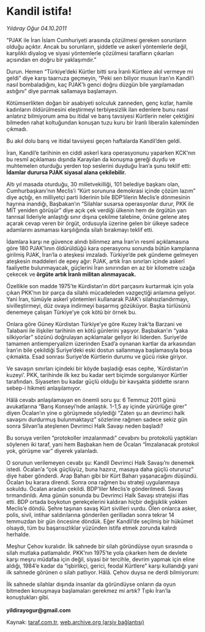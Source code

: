 # Kandil istifa!

*Yıldıray Oğur 04.10.2011*

<div class="yazi"><p>"PJAK ile İran İslam Cumhuriyeti arasında çözülmesi gereken sorunların olduğu açıktır. Ancak bu sorunların, şiddetle ve askerî yöntemlerle değil, karşılıklı diyalog ve siyasi yöntemlerle çözülmesi tarafların çıkarları açısından en doğru bir yaklaşımdır.”</p>
<p>Durun. Hemen “Türkiye’deki Kürtler bitti sıra İranlı Kürtlere akıl vermeye mi geldi” diye karşı taarruza geçmeyin, “Peki sen biliyor musun İran’ın Kandil’i nasıl bombaladığını, kaç PJAK’lı genci doğru düzgün bile yargılamadan astığını” diye parmak sallamaya başlamayın.</p>
<p>Kötümserlikten doğan bir asabiyeti solculuk zanneden, genç kızlar, hamile kadınların öldürülmesini eleştirmeyi terbiyesizlik ilan edenlere bunu nasıl anlatırız bilmiyorum ama bu itidal ve barış tavsiyesi Kürtlerin neler çektiğini bilmeden rahat koltuğundan konuşan tuzu kuru bir İranlı liberalin kaleminden çıkmadı.</p>
<p>Bu akıl dolu barış ve itidal tavsiyesi geçen haftalarda Kandil’den geldi.</p>
<p>İran, Kandil’e tarihinin en ciddi askerî kara operasyonunu yaparken KCK’nın bu resmî açıklaması dışında Karayılan da konuşma gereği duydu ve muhtemelen oturduğu yerden top seslerini duyduğu İran’a şunu teklif etti: <strong>İdamlar durursa PJAK siyasal alana çekilebilir.</strong></p>
<p>Altı yıl masada oturduğu, 30 milletvekilliği, 101 belediye başkanı olan, Cumhurbaşkanı’nın Meclis’i “Kürt sorununa demokrasi içinde çözüm lazım” diye açtığı, en milliyetçi parti liderinin bile BDP’lilerin Meclis’e dönmesinin hayrına inandığı, Başbakan’ın “Silahlar susarsa operasyonlar durur, PKK ile MİT yeniden görüşür” diye açık çek verdiği ülkenin hem de örgütün yarı tanrısal lideriyle anlaştığı sınır dışına çekilme talebine, önüne gelene ateş açarak cevap veren bir örgüt, ordusuyla üzerine gelen bir ülkeye sadece adamlarını asmaması karşılığında silah bırakmayı teklif etti.</p>
<p>İdamlara karşı ne güvence alındı bilinmez ama İran’ın resmî açıklamasına göre 180 PJAK’lının öldürüldüğü kara operasyonu sonunda bütün kamplarına girilmiş PJAK, İran’la o ateşkesi imzaladı. Türkiye’de pek gündeme gelmeyen ateşkesin maddeleri de epey ağır: PJAK, artık İran sınırları içinde askerî faaliyette bulunmayacak, güçlerini İran sınırından en az bir kilometre uzağa çekecek ve<strong> örgüte artık İranlı militan alınmayacak.</strong></p>
<p>Özellikle son madde 1975’te Kürdistan’ın dört parçasını kurtarmak için yola çıkan PKK’nın bir parça da silahlı mücadeleden vazgeçtiği anlamına geliyor. Yani İran, tümüyle askerî yöntemleri kullanarak PJAK’ı silahsızlandırmayı, sivilleştirmeyi, düz ovaya indirmeyi başarmış gözüküyor. Başka türlüsünü denemeye çalışan Türkiye’ye çok kötü bir örnek bu.</p>
<p>Onlara göre Güney Kürdistan Türkiye’ye göre Kuzey Irak’ta Barzani ve Talabani ile ilişkiler tarihinin en kötü günlerini yaşıyor. Başbakan’ın “yaka silkiyorlar” sözünü doğrulayan açıklamalar geliyor iki liderden. Suriye’de tamamen antiemperyalizm üzerinden Esad’a oynanan kartlar da arkasından İran’ın bile çekildiği Suriye’deki eski dostun sallanmaya başlamasıyla boşa çıkmakta. Esad sonrası Suriye’de Kürtlerin durumu ve gücü riske giriyor.</p>
<p>Ve savaşın sınırları içindeki bir köyde başladığı esas cephe, ‘Kürdistan’ın kuzeyi’. PKK, tarihinde ilk kez bu kadar sert biçimde sorgulanıyor Kürtler tarafından. Siyaseten bu kadar güçlü olduğu bir kavşakta şiddette ısrarın sebep-i hikmeti anlaşılamıyor.</p>
<p>Hâlâ cevabı anlaşılamayan en önemli soru şu: 6 Temmuz 2011 günü avukatlarına “Barış Konseyi’nde anlaştık. 1-1,5 ay içinde yürürlüğe girer” diyen Öcalan’ın yine o görüşmede söylediği “Zaten şu an devrimci halk savaşını durdurmuş bulunmaktayız” sözlerine rağmen sadece sekiz gün sonra Silvan’la ateşlenen Devrimci Halk Savaşı neden başladı?</p>
<p>Bu soruya verilen “protokoller imzalanmadı” cevabını bu protokolü yaptıkları söylenen iki taraf, yani hem Başbakan hem de Öcalan “İmzalanacak protokol yok, görüşme var” diyerek yalanladı.</p>
<p>O sorunun verilemeyen cevabı şu: Kandil Devrimci Halk Savaşı’nı denemek istedi. Öcalan’a “çok güçlüyüz, buna hazırız, masaya daha güçlü otururuz” diye haber gönderdi. Arap Baharı gibi bir Kürt Baharı yaşanacağını düşündü. Öcalan bu karara direndi. Sonra ona rağmen bu strateji uygulanmaya sokuldu. Öcalan aradan çekildi. BDP’liler Meclis’e gönderilmedi. Savaş tırmandırıldı. Ama günün sonunda bu Devrimci Halk Savaşı stratejisi iflas etti. BDP ortada boykotun gerekçelerini kaldıran hiçbir değişiklik yokken Meclis’e döndü. Şehre taşınan savaş Kürt sivilleri vurdu. Ölen onlarca asker, polis, sivil, intihar saldırılarına gönderilen gerilladan sonra tekrar 14 temmuzdan bir gün öncesine döndük. Eğer Kandil’de seçilmiş bir hükümet olsaydı, tüm bu başarısızlıklar yüzünden istifa etmek zorunda kalırdı herhalde.</p>
<p>Meşhur Çehov kuralıdır. İlk sahnede bir silah göründüyse oyun sırasında o silah mutlaka patlamalıdır. PKK’nın 1975’te yola çıkarken hem de devlete karşı meşru müdafaa için değil, siyasi bir tercihle, devrim yapmak için eline aldığı, 1984’e kadar da “işbirlikçi, gerici, feodal Kürtlere” karşı kullandığı yani ilk sahnede görünen o silah patlıyor. Hâlâ. Çehov duysa ne derdi bilmiyorum:</p>
<p>İlk sahnede silahlar dışında insanlar da göründüyse onların da oyun bitmeden konuşmaya başlamaları gerekmez mi artık? Tıpkı İran’la konuştukları gibi.<br/><br/><strong>yildirayogur@gmail.com</strong></p>
</div>

Kaynak: [taraf.com.tr](http://www.taraf.com.tr/yildiray-ogur/makale-kandil-istifa.htm), [web.archive.org (arşiv bağlantısı)](http://web.archive.org/web/20130709174228/http://www.taraf.com.tr/yildiray-ogur/makale-kandil-istifa.htm)
